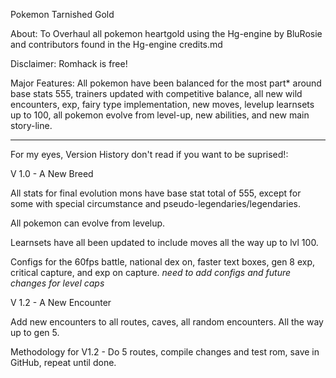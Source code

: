 Pokemon Tarnished Gold

About:
    To Overhaul all pokemon heartgold using the Hg-engine by BluRosie and contributors found in the Hg-engine credits.md

Disclaimer:
    Romhack is free!

Major Features:
    All pokemon have been balanced for the most part* around base stats 555, trainers updated with competitive balance, all new wild encounters, exp, fairy type implementation, new moves, levelup learnsets up to 100, all pokemon evolve from level-up, new abilities, and new main story-line.

------------------------------------------------------------------------------------------------------------------------------------------------------------------------------------

For my eyes, Version History don't read if you want to be suprised!:

V 1.0 - A New Breed

All stats for final evolution mons have base stat total of 555, except for some with special circumstance and pseudo-legendaries/legendaries.

All pokemon can evolve from levelup.

Learnsets have all been updated to include moves all the way up to lvl 100.

Configs for the 60fps battle, national dex on, faster text boxes, gen 8 exp, critical capture, and exp on capture. *need to add configs and future changes for level caps*

V 1.2 - A New Encounter

Add new encounters to all routes, caves, all random encounters. All the way up to gen 5.

Methodology for V1.2 - Do 5 routes, compile changes and test rom, save in GitHub, repeat until done.
